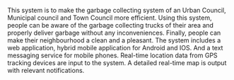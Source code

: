 This system is to make the garbage collecting system of an Urban Council, Municipal council and Town Council more efficient. Using this system, people can be aware of the garbage collecting trucks of their area and properly deliver garbage without any inconveniences. Finally, people can make their neighbourhood a clean and a pleasant.
The system includes a web application, hybrid mobile application for Android and IOS. And a text messaging service for mobile phones.
Real-time location data from GPS tracking devices are input to the system. A detailed real-time map is output with relevant notifications.
